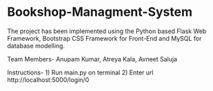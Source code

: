 # Bookshop-Managment-System

The project has been implemented using the Python based Flask Web Framework, Bootstrap CSS Framework for Front-End and
MySQL for database modelling.

Team Members- Anupam Kumar, Atreya Kala, Avneet Saluja

Instructions-
            1) Run main.py on terminal
            2) Enter url http://localhost:5000/login/0
